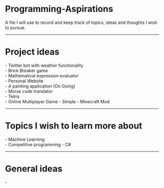# Programming-Aspirations
A file I will use to record and keep track of topics, ideas and thoughts I wish to pursue.


-------------------------------------------------------------------------
<h1> Project ideas </h1>
- Twitter bot with weather functionality <br>
- Brick Breaker game <br>
- Mathematical expression evaluator <br>
- Personal Website <br>
- A painting application (On Going)<br>
- Morse code translator <br>
- Tetris <br>
- Online Multiplayer Game - Simple
- Minecraft Mod




-------------------------------------------------------------------------
<h1> Topics I wish to learn more about </h1>
- Machine Learning <br>
- Competitive programming
- C#



-------------------------------------------------------------------------
<h1> General ideas </h1>
- 
